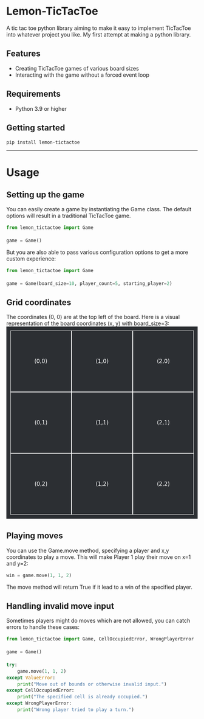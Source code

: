 # Lemon-TicTacToe
A tic tac toe python library aiming to make it easy to implement TicTacToe into whatever project you like. 
My first attempt at making a python library.

## Features
- Creating TicTacToe games of various board sizes
- Interacting with the game without a forced event loop

## Requirements
- Python 3.9 or higher

## Getting started
```
pip install lemon-tictactoe
```

---

# Usage
## Setting up the game
You can easily create a game by instantiating the Game class.
The default options will result in a traditional TicTacToe game.
```py
from lemon_tictactoe import Game

game = Game()
```

But you are also able to pass various configuration options to get a more custom experience:
```py
from lemon_tictactoe import Game

game = Game(board_size=10, player_count=5, starting_player=2)
```

## Grid coordinates
The coordinates (0, 0) are at the top left of the board.
Here is a visual representation of the board coordinates (x, y) with board_size=3:
![Board Coordinates](/images/TicTacToe_Grid.png)

## Playing moves
You can use the Game.move method, specifying a player and x,y coordinates to play a move.
This will make Player 1 play their move on x=1 and y=2:
```py
win = game.move(1, 1, 2)
```
The move method will return True if it lead to a win of the specified player.

## Handling invalid move input
Sometimes players might do moves which are not allowed, you can catch errors to handle these cases:
```py
from lemon_tictactoe import Game, CellOccupiedError, WrongPlayerError

game = Game()

try:
    game.move(1, 1, 2)
except ValueError:
    print("Move out of bounds or otherwise invalid input.")
except CellOccupiedError:
    print("The specified cell is already occupied.")
except WrongPlayerError:
    print("Wrong player tried to play a turn.")
```

